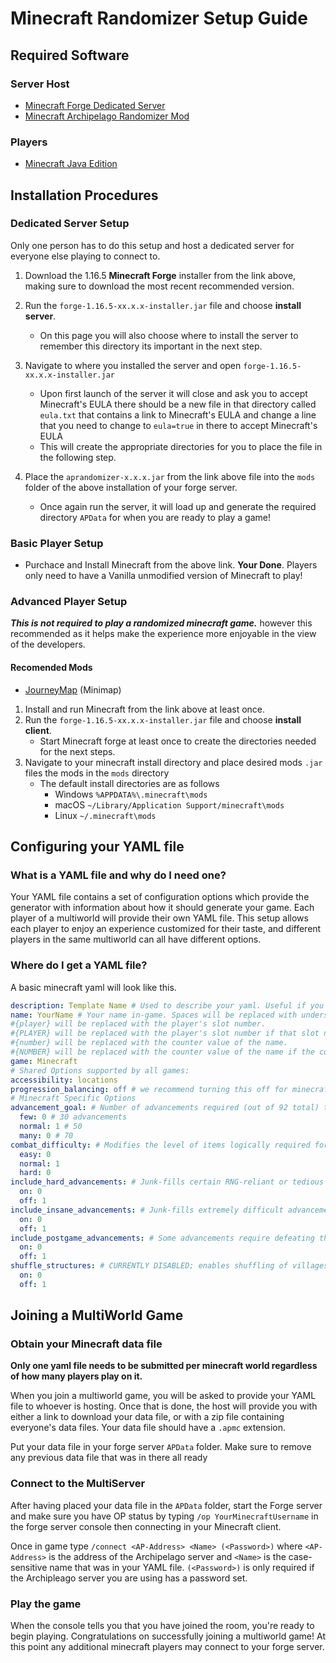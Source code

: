# Minecraft Randomizer Setup Guide

## Required Software

### Server Host
- [Minecraft Forge Dedicated Server](https://files.minecraftforge.net/net/minecraftforge/forge/index_1.16.5.html)
- [Minecraft Archipelago Randomizer Mod](https://github.com/KonoTyran/Minecraft_AP_Randomizer/releases)

### Players
- [Minecraft Java Edition](https://www.minecraft.net/en-us/store/minecraft-java-edition)

## Installation Procedures

### Dedicated Server Setup
Only one person has to do this setup and host a dedicated server for everyone else playing to connect to.
1. Download the 1.16.5 **Minecraft Forge** installer from the link above, making sure to download the most recent recommended version.

2. Run the `forge-1.16.5-xx.x.x-installer.jar` file and choose **install server**.
    - On this page you will also choose where to install the server to remember this directory its important in the next step.

3. Navigate to where you installed the server and open `forge-1.16.5-xx.x.x-installer.jar`
    - Upon first launch of the server it will close and ask you to accept Minecraft's EULA there should be a new file in that directory called `eula.txt` that contains a link to Minecraft's EULA and change a line that you need to change to `eula=true` in there to accept Minecraft's EULA
    - This will create the appropriate directories for you to place the file in the following step.

3. Place the `aprandomizer-x.x.x.jar` from the link above file into the `mods` folder of the above installation of your forge server.
    - Once again run the server, it will load up and generate the required directory `APData` for when you are ready to play a game!

### Basic Player Setup
- Purchace and Install Minecraft from the above link.
  **Your Done**.
  Players only need to have a Vanilla unmodified version of Minecraft to play!

### Advanced Player Setup
***This is not required to play a randomized minecraft game.***
however this recommended as it helps make the experience more enjoyable in the view of the developers.

#### Recomended Mods
- [JourneyMap](https://www.curseforge.com/minecraft/mc-mods/journeymap) (Minimap)


1. Install and run Minecraft from the link above at least once.
2. Run the `forge-1.16.5-xx.x.x-installer.jar` file and choose **install client**.
    - Start Minecraft forge at least once to create the directories needed for the next steps.
3. Navigate to your minecraft install directory and place desired mods `.jar` files the mods in the `mods` directory
    - The default install directories are as follows
        - Windows `%APPDATA%\.minecraft\mods`
        - macOS `~/Library/Application Support/minecraft\mods`
        - Linux `~/.minecraft\mods`

## Configuring your YAML file

### What is a YAML file and why do I need one?
Your YAML file contains a set of configuration options which provide the generator with information about how
it should generate your game. Each player of a multiworld will provide their own YAML file. This setup allows
each player to enjoy an experience customized for their taste, and different players in the same multiworld
can all have different options.

### Where do I get a YAML file?
A basic minecraft yaml will look like this.
```yaml
description: Template Name # Used to describe your yaml. Useful if you have multiple files
name: YourName # Your name in-game. Spaces will be replaced with underscores and there is a 16 character limit
#{player} will be replaced with the player's slot number.
#{PLAYER} will be replaced with the player's slot number if that slot number is greater than 1.
#{number} will be replaced with the counter value of the name.
#{NUMBER} will be replaced with the counter value of the name if the counter value is greater than 1.
game: Minecraft
# Shared Options supported by all games:
accessibility: locations
progression_balancing: off # we recommend turning this off for minecraft, as it has a much smaller pool of items, as well as many more logic skips that can be done than other games.
# Minecraft Specific Options
advancement_goal: # Number of advancements required (out of 92 total) to spawn the Ender Dragon and complete the game. 
  few: 0 # 30 advancements
  normal: 1 # 50
  many: 0 # 70
combat_difficulty: # Modifies the level of items logically required for exploring dangerous areas and fighting bosses. 
  easy: 0
  normal: 1
  hard: 0
include_hard_advancements: # Junk-fills certain RNG-reliant or tedious advancements with XP rewards. 
  on: 0
  off: 1
include_insane_advancements: # Junk-fills extremely difficult advancements; this is only How Did We Get Here? and Adventuring Time. 
  on: 0
  off: 1
include_postgame_advancements: # Some advancements require defeating the Ender Dragon; this will junk-fill them so you won't have to finish to send some items. 
  on: 0
  off: 1
shuffle_structures: # CURRENTLY DISABLED; enables shuffling of villages, outposts, fortresses, bastions, and end cities. 
  on: 0
  off: 1
```

## Joining a MultiWorld Game

### Obtain your Minecraft data file
**Only one yaml file needs to be submitted per minecraft world regardless of how many players play on it.**

When you join a multiworld game, you will be asked to provide your YAML file to whoever is hosting. Once that
is done, the host will provide you with either a link to download your data file, or with a zip file containing
everyone's data files. Your data file should have a `.apmc` extension.

Put your data file in your forge server `APData` folder. Make sure to remove any previous data file that was in
there all ready

### Connect to the MultiServer
After having placed your data file in the `APData` folder, start the Forge server and make sure you have OP
status by typing `/op YourMinecraftUsername` in the forge server console then connecting in your Minecraft client.

Once in game type `/connect <AP-Address> <Name> (<Password>)` where `<AP-Address>` is the address of the
Archipelago server and `<Name>` is the case-sensitive name that was in your YAML file. `(<Password>)`
is only required if the Archipleago server you are using has a password set.

### Play the game
When the console tells you that you have joined the room, you're ready to begin playing. Congratulations
on successfully joining a multiworld game! At this point any additional minecraft players may connect to your
forge server.

